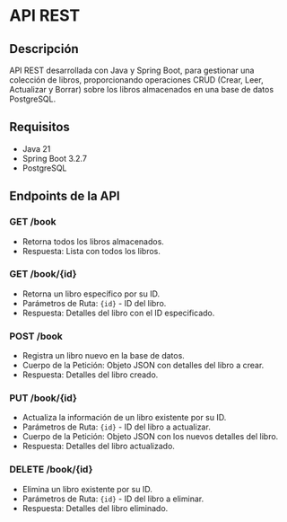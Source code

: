 # API REST

## Descripción
API REST desarrollada con Java y Spring Boot, para gestionar una colección de libros, proporcionando operaciones CRUD (Crear, Leer, Actualizar y Borrar) sobre los libros almacenados en una base de datos PostgreSQL.

## Requisitos
- Java 21
- Spring Boot 3.2.7
- PostgreSQL

## Endpoints de la API

### GET /book
- Retorna todos los libros almacenados.
- Respuesta: Lista con todos los libros.

### GET /book/{id}
- Retorna un libro específico por su ID.
- Parámetros de Ruta: `{id}` - ID del libro.
- Respuesta: Detalles del libro con el ID especificado.

### POST /book
- Registra un libro nuevo en la base de datos.
- Cuerpo de la Petición: Objeto JSON con detalles del libro a crear.
- Respuesta: Detalles del libro creado.

### PUT /book/{id}
- Actualiza la información de un libro existente por su ID.
- Parámetros de Ruta: `{id}` - ID del libro a actualizar.
- Cuerpo de la Petición: Objeto JSON con los nuevos detalles del libro.
- Respuesta: Detalles del libro actualizado.

### DELETE /book/{id}
- Elimina un libro existente por su ID.
- Parámetros de Ruta: `{id}` - ID del libro a eliminar.
- Respuesta: Detalles del libro eliminado.
